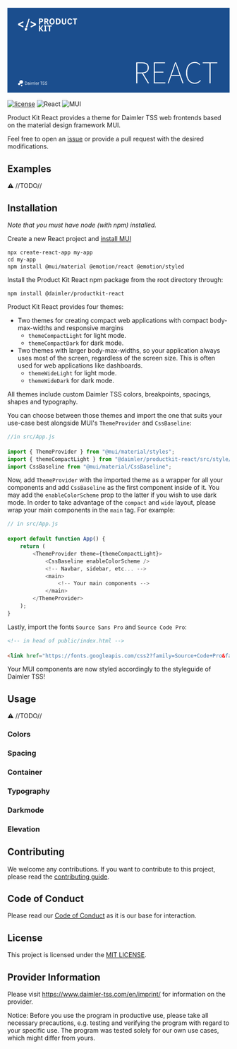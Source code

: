 <!-- SPDX-License-Identifier: MIT --->

![Product Kit React Logo](./docs/images/productkit_react_github_logo.png)

[![license](https://img.shields.io/badge/license-MIT-38de03e?style=flat)](LICENSE)
![React](https://img.shields.io/badge/React-17.0.2-61DBFB.svg)
![MUI](https://img.shields.io/badge/MUI-5.3.0-3F51B5.svg)

Product Kit React provides a theme for Daimler TSS web frontends based on the material design framework MUI.

Feel free to open an [issue](https://github.com/mercedes-benz/product-kit_react/issues) or provide a pull request with the desired modifications.

## Examples

⚠️ //TODO//

## Installation

_Note that you must have node (with npm) installed._

Create a new React project and [install MUI](https://mui.com/getting-started/installation/)

```console
npx create-react-app my-app
cd my-app
npm install @mui/material @emotion/react @emotion/styled
```

Install the Product Kit React npm package from the root directory through:

```console
npm install @daimler/productkit-react
```

Product Kit React provides four themes:

- Two themes for creating compact web applications with compact body-max-widths and responsive margins
  - `themeCompactLight` for light mode.
  - `themeCompactDark` for dark mode.
- Two themes with larger body-max-widths, so your application always uses most of the screen, regardless of the screen size. This is often used for web applications like dashboards.
  - `themeWideLight` for light mode.
  - `themeWideDark` for dark mode.

All themes include custom Daimler TSS colors, breakpoints, spacings, shapes and typography.

You can choose between those themes and import the one that suits your use-case best alongside MUI's `ThemeProvider` and `CssBaseline`:

```javascript
//in src/App.js

import { ThemeProvider } from "@mui/material/styles";
import { themeCompactLight } from "@daimler/productkit-react/src/style/index"; //you may also use the other themes
import CssBaseline from "@mui/material/CssBaseline";
```

Now, add `ThemeProvider` with the imported theme as a wrapper for all your components and add `CssBaseline` as the first component inside of it. You may add the `enableColorScheme` prop to the latter if you wish to use dark mode. In order to take advantage of the `compact` and `wide` layout, please wrap your main components in the `main` tag. For example:

```javascript
// in src/App.js

export default function App() {
    return (
        <ThemeProvider theme={themeCompactLight}>
            <CssBaseline enableColorScheme />
            <!-- Navbar, sidebar, etc... -->
            <main>
                <!-- Your main components -->
            </main>
        </ThemeProvider>
    );
}
```

Lastly, import the fonts `Source Sans Pro` and `Source Code Pro`:

```html
<!-- in head of public/index.html -->

<link href="https://fonts.googleapis.com/css2?family=Source+Code+Pro&family=Source+Sans+Pro&display=swap" rel="stylesheet">
```

Your MUI components are now styled accordingly to the styleguide of Daimler TSS!

## Usage

⚠️ //TODO//

### Colors

### Spacing

### Container

### Typography

### Darkmode

### Elevation

## Contributing

We welcome any contributions.
If you want to contribute to this project, please read the [contributing guide](CONTRIBUTING.md).

## Code of Conduct

Please read our [Code of Conduct](https://github.com/Daimler/daimler-foss/blob/master/CODE_OF_CONDUCT.md) as it is our base for interaction.

## License

This project is licensed under the [MIT LICENSE](LICENSE).

## Provider Information

Please visit <https://www.daimler-tss.com/en/imprint/> for information on the provider.

Notice: Before you use the program in productive use, please take all necessary precautions,
e.g. testing and verifying the program with regard to your specific use.
The program was tested solely for our own use cases, which might differ from yours.
